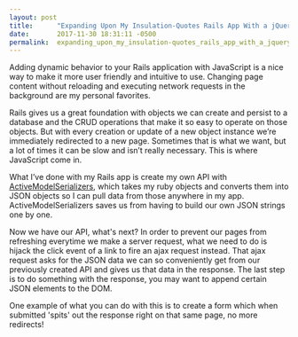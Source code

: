 ```yaml
---
layout: post
title:      "Expanding Upon My Insulation-Quotes Rails App With a jQuery Front End"
date:       2017-11-30 18:31:11 -0500
permalink:  expanding_upon_my_insulation-quotes_rails_app_with_a_jquery_front_end
---
```




Adding dynamic behavior to your Rails application with JavaScript is a nice way to make it more user friendly and intuitive to use. Changing page content without reloading and executing network requests in the background are my personal favorites.

Rails gives us a great foundation with objects we can create and persist to a database and the CRUD operations that make it so easy to operate on those objects. But with every creation or update of a new object instance we’re immediately redirected to a new page. Sometimes that is what we want, but a lot of times it can be slow and isn’t really necessary. This is where JavaScript come in.

What I’ve done with my Rails app is create my own API with [ActiveModelSerializers](https://github.com/rails-api/active_model_serializers), which takes my ruby objects and converts them into JSON objects so I can pull data from those anywhere in my app. ActiveModelSerializers saves us from having to build our own JSON strings one by one.

Now we have our API, what's next? In order to prevent our pages from refreshing everytime we make a server request, what we need to do is hijack the click event of a link to fire an ajax request instead. That ajax request asks for the JSON data we can so conveniently get from our previously created API and gives us that data in the response. The last step is to do something with the response, you may want to append certain JSON elements to the DOM.

One example of what you can do with this is to create a form which when submitted 'spits' out the response right on that same page, no more redirects!
